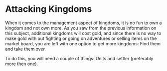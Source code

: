# Attacking Kingdoms

When it comes to the management aspect of kingdoms, it is no fun to own a kingdom and not own more. As you saw from the previous information on this subject, additional kingdoms will cost gold, and since there is no way to make gold with out fighting or going on adventures or selling items on the market board, you are left with one option to get more kingdoms: Find them and take them over.

To do this, you will need a couple of things: Units and settler (preferably more then one).


